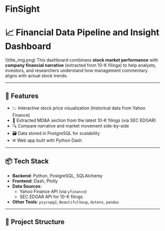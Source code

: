 # FinSight
# 📈 Financial Data Pipeline and Insight Dashboard
!(title_img.png)
This dashboard combinexs **stock market performance** with **company financial narrative** (extracted from 10-K filings) to help analysts, investors, and researchers understand how management commentary aligns with actual stock trends.

---

## 🚀 Features

- 📉 Interactive stock price visualization (historical data from Yahoo Finance)
- 🧾 Extracted MD&A section from the latest 10-K filings (via SEC EDGAR)
- 🔍 Compare narrative and market movement side-by-side
- 🗃️ Data stored in PostgreSQL for scalability
- 🌐 Web app built with Python Dash

---

## 📦 Tech Stack

- **Backend**: Python, PostgreSQL, SQLAlchemy
- **Frontend**: Dash, Plotly
- **Data Sources**:
  - Yahoo Finance API (via `yfinance`)
  - SEC EDGAR API for 10-K filings
- **Other Tools**: `psycopg2`, `BeautifulSoup`, `dotenv`, `pandas`

---

## 📂 Project Structure

